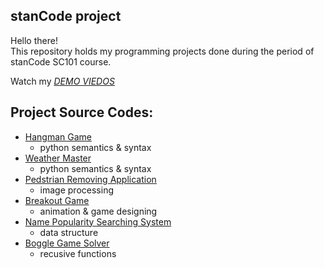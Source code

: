 ## stanCode project
Hello there!\
This repository holds my programming projects done during the period of stanCode SC101 course.

Watch my *[DEMO VIEDOS](https://drive.google.com/drive/folders/1YfgsM0vmbgTQMsDsKjfTmneIjBfez4IV?usp=share_link)*

## Project Source Codes:
* [Hangman Game](https://github.com/Tingyu98/MystanCodeProJects/blob/main/stanCode_Projects/Hangman_Game/hangman.py)
  * python semantics & syntax
* [Weather Master](https://github.com/Tingyu98/MystanCodeProJects/blob/main/stanCode_Projects/weather_master/weather_master.py)
  * python semantics & syntax
* [Pedstrian Removing Application](https://github.com/Tingyu98/MystanCodeProJects/blob/main/stanCode_Projects/pedestrian_removing_application/stanCodoshop.py)
  * image processing
* [Breakout Game](https://github.com/Tingyu98/MystanCodeProJects/blob/main/stanCode_Projects/break_out_game/breakout.py)
  * animation & game designing
* [Name Popularity Searching System](https://github.com/Tingyu98/MystanCodeProJects/blob/main/stanCode_Projects/baby_names/babynames.py)
  * data structure 
* [Boggle Game Solver](https://github.com/Tingyu98/MystanCodeProJects/blob/main/stanCode_Projects/boggle_game_solver/boggle.py)
  * recusive functions
 
